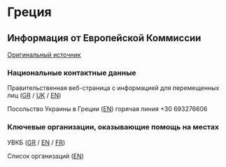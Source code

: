 # Греция

## Информация от Европейской Коммиссии

[Оригинальный источник](https://ec.europa.eu/info/strategy/priorities-2019-2024/stronger-europe-world/eu-solidarity-ukraine/eu-assistance-ukraine/information-people-fleeing-war-ukraine_ru)

### Национальные контактные данные

Правительственная веб-страница с информацией для перемещенных лиц ([GR](https://migration.gov.gr/ukraine/) / [UK](https://migration.gov.gr/ukraina_ukr/) / [EN](https://migration.gov.gr/en/ukraine/))

Посольство Украины в Греции ([EN](https://greece.mfa.gov.ua/en/embassy))  горячая линия +30 693276606

### Ключевые организации, оказывающие помощь на местах

УВКБ ([GR](https://help.unhcr.org/greece/el/where-to-seek-help/) / [EN](https://help.unhcr.org/greece/where-to-seek-help/) / [FR](https://help.unhcr.org/greece/fr/where-to-seek-help/))

Список организаций ([EN](https://greece.mfa.gov.ua/en/partnership/162-ukrajinci-u-greciji))

